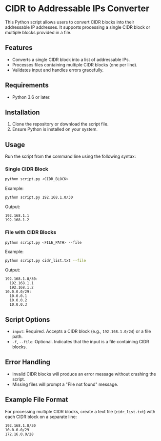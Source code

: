 # CIDR to Addressable IPs Converter

This Python script allows users to convert CIDR blocks into their addressable IP addresses. It supports processing a single CIDR block or multiple blocks provided in a file.

## Features

- Converts a single CIDR block into a list of addressable IPs.
- Processes files containing multiple CIDR blocks (one per line).
- Validates input and handles errors gracefully.

## Requirements

- Python 3.6 or later.

## Installation

1. Clone the repository or download the script file.
2. Ensure Python is installed on your system.

## Usage

Run the script from the command line using the following syntax:

### Single CIDR Block
```bash
python script.py <CIDR_BLOCK>
```
Example:
```bash
python script.py 192.168.1.0/30
```
Output:
```
192.168.1.1
192.168.1.2
```

### File with CIDR Blocks
```bash
python script.py <FILE_PATH> --file
```
Example:
```bash
python script.py cidr_list.txt --file
```
Output:
```
192.168.1.0/30:
  192.168.1.1
  192.168.1.2
10.0.0.0/29:
  10.0.0.1
  10.0.0.2
  10.0.0.3
```

## Script Options

- `input`: Required. Accepts a CIDR block (e.g., `192.168.1.0/24`) or a file path.
- `-f`, `--file`: Optional. Indicates that the input is a file containing CIDR blocks.

## Error Handling

- Invalid CIDR blocks will produce an error message without crashing the script.
- Missing files will prompt a "File not found" message.

## Example File Format

For processing multiple CIDR blocks, create a text file (`cidr_list.txt`) with each CIDR block on a separate line:
```
192.168.1.0/30
10.0.0.0/29
172.16.0.0/28
```

